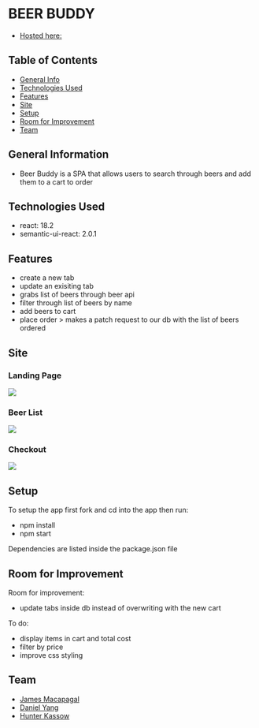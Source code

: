 # BEER BUDDY
- [Hosted here: ](https://chimerical-begonia-834f94.netlify.app/)
## Table of Contents
* [General Info](#general-information)
* [Technologies Used](#technologies-used)
* [Features](#features)
* [Site](#site)
* [Setup](#setup)
* [Room for Improvement](#room-for-improvement)
* [Team](#team)



## General Information
- Beer Buddy is a SPA that allows users to search through beers and add them to a cart to order

## Technologies Used
- react: 18.2
- semantic-ui-react: 2.0.1


## Features
- create a new tab
- update an exisiting tab
- grabs list of beers through beer api
- filter through list of beers by name
- add beers to cart 
- place order > makes a patch request to our db with the list of beers ordered 


## Site
### Landing Page
![](https://user-images.githubusercontent.com/101954624/175187681-c499d660-ec33-43b9-8cbf-211c300fbbd7.jpg)

### Beer List
![](https://user-images.githubusercontent.com/101954624/175186333-2f284bab-4d01-4d6e-ae1d-f00b3d13a113.jpg)

### Checkout
![](https://user-images.githubusercontent.com/101954624/175187935-1db1b42d-ae09-4646-9b47-29da400281ff.jpg)

## Setup

To setup the app first fork and cd into the app then run:
- npm install
- npm start

Dependencies are listed inside the package.json file
## Room for Improvement

Room for improvement:
- update tabs inside db instead of overwriting with the new cart

To do:
- display items in cart and total cost
- filter by price
- improve css styling 



## Team
- [James Macapagal](https://github.com/jmacapagal90)
- [Daniel Yang](https://github.com/SudoCodemon)
- [Hunter Kassow](https://github.com/hkassow)
